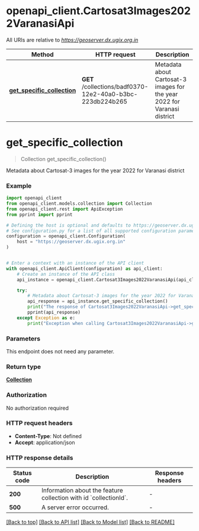 # openapi_client.Cartosat3Images2022VaranasiApi

All URIs are relative to *https://geoserver.dx.ugix.org.in*

Method | HTTP request | Description
------------- | ------------- | -------------
[**get_specific_collection**](Cartosat3Images2022VaranasiApi.md#get_specific_collection) | **GET** /collections/badf0370-12e2-40a0-b3bc-223db224b265 | Metadata about Cartosat-3 images for the year 2022 for Varanasi district


# **get_specific_collection**
> Collection get_specific_collection()

Metadata about Cartosat-3 images for the year 2022 for Varanasi district

### Example


```python
import openapi_client
from openapi_client.models.collection import Collection
from openapi_client.rest import ApiException
from pprint import pprint

# Defining the host is optional and defaults to https://geoserver.dx.ugix.org.in
# See configuration.py for a list of all supported configuration parameters.
configuration = openapi_client.Configuration(
    host = "https://geoserver.dx.ugix.org.in"
)


# Enter a context with an instance of the API client
with openapi_client.ApiClient(configuration) as api_client:
    # Create an instance of the API class
    api_instance = openapi_client.Cartosat3Images2022VaranasiApi(api_client)

    try:
        # Metadata about Cartosat-3 images for the year 2022 for Varanasi district
        api_response = api_instance.get_specific_collection()
        print("The response of Cartosat3Images2022VaranasiApi->get_specific_collection:\n")
        pprint(api_response)
    except Exception as e:
        print("Exception when calling Cartosat3Images2022VaranasiApi->get_specific_collection: %s\n" % e)
```



### Parameters

This endpoint does not need any parameter.

### Return type

[**Collection**](Collection.md)

### Authorization

No authorization required

### HTTP request headers

 - **Content-Type**: Not defined
 - **Accept**: application/json

### HTTP response details

| Status code | Description | Response headers |
|-------------|-------------|------------------|
**200** | Information about the feature collection with id &#x60;collectionId&#x60;. |  -  |
**500** | A server error occurred. |  -  |

[[Back to top]](#) [[Back to API list]](../README.md#documentation-for-api-endpoints) [[Back to Model list]](../README.md#documentation-for-models) [[Back to README]](../README.md)


